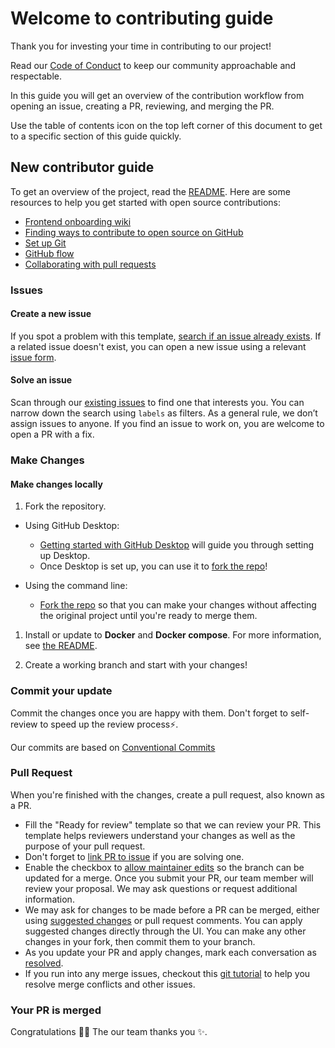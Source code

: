 # Welcome to contributing guide

Thank you for investing your time in contributing to our project!

Read our
[Code of Conduct](https://www.contributor-covenant.org/version/2/0/code_of_conduct/)
to keep our community approachable and respectable.

In this guide you will
get an overview of the contribution
workflow from opening an issue, creating a PR, reviewing, and merging the PR.

Use the table of contents icon on the top left corner
of this document to get to a specific section of this guide quickly.

## New contributor guide

To get an overview of the project,
read the [README](README.md). Here are some resources
to help you get started with open source contributions:

- [Frontend onboarding wiki](https://github.com/VilnaCRM-Org/website/wiki/Onboarding)
- [Finding ways to contribute to open source on GitHub](https://docs.github.com/en/get-started/exploring-projects-on-github/finding-ways-to-contribute-to-open-source-on-github)
- [Set up Git](https://docs.github.com/en/get-started/quickstart/set-up-git)
- [GitHub flow](https://docs.github.com/en/get-started/quickstart/github-flow)
- [Collaborating with pull requests](https://docs.github.com/en/github/collaborating-with-pull-requests)

### Issues

#### Create a new issue

If you spot a problem with this template,
[search if an issue already exists](https://docs.github.com/en/github/searching-for-information-on-github/searching-on-github/searching-issues-and-pull-requests#search-by-the-title-body-or-comments).
If a related issue doesn't exist, you can open a new issue using a relevant [issue form](https://github.com/VilnaCRM-Org/frontend-ssr-template/issues/new).

#### Solve an issue

Scan through our [existing issues](https://github.com/VilnaCRM-Org/frontend-ssr-template/issues)
to find one that interests you. You can narrow down the search using `labels` as filters.
As a general rule, we don’t assign issues to anyone.
If you find an issue to work on, you are welcome to open a PR with a fix.

### Make Changes

#### Make changes locally

1. Fork the repository.

- Using GitHub Desktop:

  - [Getting started with GitHub Desktop](https://docs.github.com/en/desktop/installing-and-configuring-github-desktop/getting-started-with-github-desktop)
    will guide you through setting up Desktop.
  - Once Desktop is set up, you can use
    it to [fork the repo](https://docs.github.com/en/desktop/contributing-and-collaborating-using-github-desktop/cloning-and-forking-repositories-from-github-desktop)!

- Using the command line:
  - [Fork the repo](https://docs.github.com/en/github/getting-started-with-github/fork-a-repo#fork-an-example-repository)
    so that you can make your changes without affecting the original project until
    you're ready to merge them.

1. Install or update to **Docker** and **Docker compose**. For more information, see [the README](README.md).

2. Create a working branch and start with your changes!

### Commit your update

Commit the changes once you are happy with them.
Don't forget to self-review to speed up the review process:zap:.

Our commits are based on [Conventional Commits](https://www.conventionalcommits.org/en/v1.0.0/)

### Pull Request

When you're finished with the changes, create a pull request, also known as a PR.

- Fill the "Ready for review" template so that we can
  review your PR. This template helps reviewers understand your changes as well
  as the purpose of your pull request.
- Don't forget to [link PR to issue](https://docs.github.com/en/issues/tracking-your-work-with-issues/linking-a-pull-request-to-an-issue)
  if you are solving one.
- Enable the checkbox to [allow maintainer edits](https://docs.github.com/en/github/collaborating-with-issues-and-pull-requests/allowing-changes-to-a-pull-request-branch-created-from-a-fork)
  so the branch can be updated for a merge. Once you submit your PR, our team member
  will review your proposal. We may ask questions or request additional information.
- We may ask for changes to be made before a PR can be merged, either using
  [suggested changes](https://docs.github.com/en/github/collaborating-with-issues-and-pull-requests/incorporating-feedback-in-your-pull-request)
  or pull request comments. You can apply suggested changes directly through the UI.
  You can make any other changes in your fork, then commit them to your branch.
- As you update your PR and apply changes, mark each conversation as
  [resolved](https://docs.github.com/en/github/collaborating-with-issues-and-pull-requests/commenting-on-a-pull-request#resolving-conversations).
- If you run into any merge issues, checkout this
  [git tutorial](https://github.com/skills/resolve-merge-conflicts) to help you
  resolve merge conflicts and other issues.

### Your PR is merged

Congratulations :tada::tada: The our team thanks you :sparkles:.

